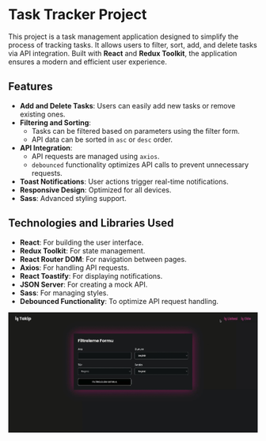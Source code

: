 # Task Tracker Project

This project is a task management application designed to simplify the process of tracking tasks. It allows users to filter, sort, add, and delete tasks via API integration. Built with **React** and **Redux Toolkit**, the application ensures a modern and efficient user experience.

## Features

- **Add and Delete Tasks**: Users can easily add new tasks or remove existing ones.
- **Filtering and Sorting**:
  - Tasks can be filtered based on parameters using the filter form.
  - API data can be sorted in `asc` or `desc` order.
- **API Integration**: 
  - API requests are managed using `axios`.
  - `debounced` functionality optimizes API calls to prevent unnecessary requests.
- **Toast Notifications**: User actions trigger real-time notifications.
- **Responsive Design**: Optimized for all devices.
- **Sass**: Advanced styling support.

## Technologies and Libraries Used

- **React**: For building the user interface.
- **Redux Toolkit**: For state management.
- **React Router DOM**: For navigation between pages.
- **Axios**: For handling API requests.
- **React Toastify**: For displaying notifications.
- **JSON Server**: For creating a mock API.
- **Sass**: For managing styles.
- **Debounced Functionality**: To optimize API request handling.


![](ekran.gif)